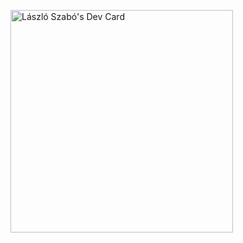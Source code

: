 <a href="https://app.daily.dev/lezli01"><img src="https://api.daily.dev/devcards/v2/8XbNcPgu19mqck6ULdJ35.png?type=default&r=sgg" width="356" alt="László Szabó's Dev Card"/></a>
